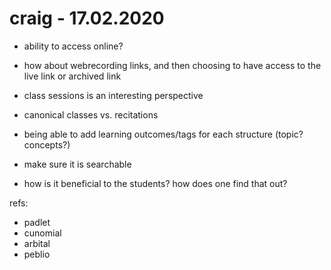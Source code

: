 # craig - 17.02.2020

- ability to access online?
- how about webrecording links, and then choosing to have access to the live link or archived link

- class sessions is an interesting perspective
- canonical classes vs. recitations

- being able to add learning outcomes/tags for each structure (topic? concepts?)

- make sure it is searchable

- how is it beneficial to the students? how does one find that out?

refs:
- padlet
- cunomial
- arbital
- peblio
